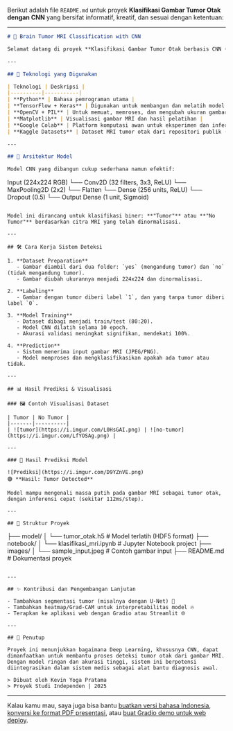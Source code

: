 Berikut adalah file `README.md` untuk proyek **Klasifikasi Gambar Tumor Otak dengan CNN** yang bersifat informatif, kreatif, dan sesuai dengan ketentuan:

---

```markdown
# 🧠 Brain Tumor MRI Classification with CNN

Selamat datang di proyek **Klasifikasi Gambar Tumor Otak berbasis CNN (Convolutional Neural Network)**. Proyek ini dibuat sebagai implementasi machine learning dalam bidang medis, dengan tujuan membantu proses deteksi awal tumor otak melalui analisis citra MRI. 💻📈

---

## 🚀 Teknologi yang Digunakan

| Teknologi | Deskripsi |
|----------|-----------|
| **Python** | Bahasa pemrograman utama |
| **TensorFlow + Keras** | Digunakan untuk membangun dan melatih model CNN |
| **OpenCV + PIL** | Untuk memuat, memroses, dan mengubah ukuran gambar |
| **Matplotlib** | Visualisasi gambar MRI dan hasil pelatihan |
| **Google Colab** | Platform komputasi awan untuk eksperimen dan inferensi |
| **Kaggle Datasets** | Dataset MRI tumor otak dari repositori publik (by [navoneel](https://www.kaggle.com/datasets/navoneel/brain-mri-images-for-brain-tumor-detection)) |

---

## 🧬 Arsitektur Model

Model CNN yang dibangun cukup sederhana namun efektif:

```
Input (224x224 RGB)
└── Conv2D (32 filters, 3x3, ReLU)
    └── MaxPooling2D (2x2)
        └── Flatten
            └── Dense (256 units, ReLU)
                └── Dropout (0.5)
                    └── Output Dense (1 unit, Sigmoid)
```

Model ini dirancang untuk klasifikasi biner: **"Tumor"** atau **"No Tumor"** berdasarkan citra MRI yang telah dinormalisasi.

---

## 🛠️ Cara Kerja Sistem Deteksi

1. **Dataset Preparation**
   - Gambar diambil dari dua folder: `yes` (mengandung tumor) dan `no` (tidak mengandung tumor).
   - Gambar diubah ukurannya menjadi 224x224 dan dinormalisasi.

2. **Labeling**
   - Gambar dengan tumor diberi label `1`, dan yang tanpa tumor diberi label `0`.

3. **Model Training**
   - Dataset dibagi menjadi train/test (80:20).
   - Model CNN dilatih selama 10 epoch.
   - Akurasi validasi meningkat signifikan, mendekati 100%.

4. **Prediction**
   - Sistem menerima input gambar MRI (JPEG/PNG).
   - Model memproses dan mengklasifikasikan apakah ada tumor atau tidak.

---

## 📊 Hasil Prediksi & Visualisasi

### 🖼️ Contoh Visualisasi Dataset

| Tumor | No Tumor |
|-------|----------|
| ![tumor](https://i.imgur.com/L0HsGAI.png) | ![no-tumor](https://i.imgur.com/LfYOSAg.png) |

---

### 🧠 Hasil Prediksi Model

![Prediksi](https://i.imgur.com/D9YZnVE.png)  
🟢 **Hasil: Tumor Detected**

Model mampu mengenali massa putih pada gambar MRI sebagai tumor otak, dengan inferensi cepat (sekitar 112ms/step).

---

## 📂 Struktur Proyek

```
├── model/
│   └── tumor_otak.h5          # Model terlatih (HDF5 format)
├── notebook/
│   └── klasifikasi_mri.ipynb  # Jupyter Notebook project
├── images/
│   └── sample_input.jpeg      # Contoh gambar input
├── README.md                  # Dokumentasi proyek
```

---

## ✨ Kontribusi dan Pengembangan Lanjutan

- Tambahkan segmentasi tumor (misalnya dengan U-Net) 🧩  
- Tambahkan heatmap/Grad-CAM untuk interpretabilitas model 🔥  
- Terapkan ke aplikasi web dengan Gradio atau Streamlit 🌐  

---

## 📢 Penutup

Proyek ini menunjukkan bagaimana Deep Learning, khususnya CNN, dapat dimanfaatkan untuk membantu proses deteksi tumor otak dari gambar MRI. Dengan model ringan dan akurasi tinggi, sistem ini berpotensi diintegrasikan dalam sistem medis sebagai alat bantu diagnosis awal.

> Dibuat oleh Kevin Yoga Pratama  
> Proyek Studi Independen | 2025  
```

---

Kalau kamu mau, saya juga bisa bantu [buatkan versi bahasa Indonesia](f), [konversi ke format PDF presentasi](f), atau [buat Gradio demo untuk web deploy](f).

